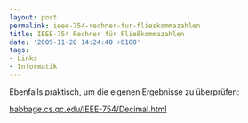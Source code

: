 ```yaml
---
layout: post
permalink: ieee-754-rechner-fur-flieskommazahlen
title: IEEE-754 Rechner für Fließkommazahlen
date: '2009-11-20 14:24:40 +0100'
tags:
- Links
- Informatik
---
```

<p>Ebenfalls praktisch, um die eigenen Ergebnisse zu überprüfen:</p>
<p><a href="http://babbage.cs.qc.edu/IEEE-754/Decimal.html">babbage.cs.qc.edu/IEEE-754/Decimal.html</a></p>
